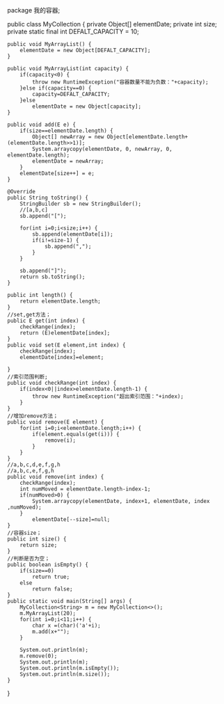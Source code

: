 package 我的容器;

public class MyCollection<E> {
	private Object[] elementDate;
	private int size;
	private static final int DEFALT_CAPACITY = 10;
	
	public void MyArrayList() {
		elementDate = new Object[DEFALT_CAPACITY];
	}
	
	public void MyArrayList(int capacity) {
		if(capacity<0) {
			throw new RuntimeException("容器数量不能为负数："+capacity);
		}else if(capacity==0) {
			capacity=DEFALT_CAPACITY;
		}else
			elementDate = new Object[capacity];
	}

	public void add(E e) {
		if(size==elementDate.length) {
			Object[] newArray = new Object[elementDate.length+(elementDate.length>>1)];
			System.arraycopy(elementDate, 0, newArray, 0, elementDate.length);
			elementDate = newArray;
		}
		elementDate[size++] = e;
	}
	
	@Override
	public String toString() {
		StringBuilder sb = new StringBuilder();
		//[a,b,c]
		sb.append("[");

		for(int i=0;i<size;i++) {
			sb.append(elementDate[i]);	
			if(i!=size-1) {
				sb.append(",");
			}
		}

		sb.append("]");
		return sb.toString();
	}
	
	public int length() {
		return elementDate.length;
	}
	//set,get方法；
	public E get(int index) {
		checkRange(index);
		return (E)elementDate[index];
	}
	public void set(E element,int index) {
		checkRange(index);
		elementDate[index]=element;
		
	}
	//索引范围判断;
	public void checkRange(int index) {
		if(index<0||index>elementDate.length-1) {
			throw new RuntimeException("超出索引范围："+index);
		}
	}
	//增加remove方法；
	public void remove(E element) {
		for(int i=0;i<elementDate.length;i++) {
			if(element.equals(get(i))) {
				remove(i);
			}
		}
	}
	//a,b,c,d,e,f,g,h
	//a,b,c,e,f,g,h 
	public void remove(int index) {
		checkRange(index);
		int numMoved = elementDate.length-index-1;
		if(numMoved>0) {
			System.arraycopy(elementDate, index+1, elementDate, index ,numMoved);
		}
			elementDate[--size]=null;
	}
	//容器size；
	public int size() {
		return size;
	}
	//判断是否为空；
	public boolean isEmpty() {
		if(size==0)
			return true;
		else
			return false;
	}
	public static void main(String[] args) {
		MyCollection<String> m = new MyCollection<>();
		m.MyArrayList(20);
		for(int i=0;i<11;i++) {
			char x =(char)('a'+i);
			m.add(x+"");
		}

		System.out.println(m);
		m.remove(0);
		System.out.println(m);
		System.out.println(m.isEmpty());
		System.out.println(m.size());
	}
}
